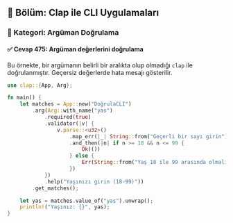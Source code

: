 ## 📘 Bölüm: Clap ile CLI Uygulamaları  
### 🔹 Kategori: Argüman Doğrulama  
#### ✅ Cevap 475: Argüman değerlerini doğrulama

Bu örnekte, bir argümanın belirli bir aralıkta olup olmadığı `clap` ile doğrulanmıştır. Geçersiz değerlerde hata mesajı gösterilir.

```rust
use clap::{App, Arg};

fn main() {
    let matches = App::new("DoğrulaCLI")
        .arg(Arg::with_name("yas")
            .required(true)
            .validator(|v| {
                v.parse::<u32>()
                    .map_err(|_| String::from("Geçerli bir sayı girin"))
                    .and_then(|n| if n >= 18 && n <= 99 {
                        Ok(())
                    } else {
                        Err(String::from("Yaş 18 ile 99 arasında olmalı"))
                    })
            })
            .help("Yaşınızı girin (18-99)"))
        .get_matches();

    let yas = matches.value_of("yas").unwrap();
    println!("Yaşınız: {}", yas);
}
```
